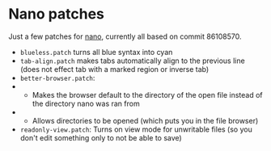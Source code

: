 # Nano patches

Just a few patches for [nano](https://www.nano-editor.org/), currently all based on commit 86108570.

- `blueless.patch` turns all blue syntax into cyan
- `tab-align.patch` makes tabs automatically align to the previous line (does not effect tab with a marked region or inverse tab)
- `better-browser.patch`:
- - Makes the browser default to the directory of the open file instead of the directory nano was ran from
- - Allows directories to be opened (which puts you in the file browser)
- `readonly-view.patch`: Turns on view mode for unwritable files (so you don't edit something only to not be able to save)
